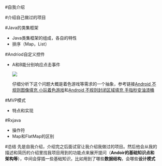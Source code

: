 #自我介绍

#介绍自己做过的项目

#Java的类集框架
- Java类集框架的组成，各自的特性
- 排序（Map，List）

#Andriod自定义控件
- A和B能分别响应点击事件

	![](http://i.imgur.com/dSNGMnm.png)
	
	仔细分析下这个问题大概是着色游戏等需求的一个抽象，参考链接[Android 不规则图像填充 小玩着色游戏](http://blog.csdn.net/lmj623565791/article/details/45788433#comments)和[Android 不规则封闭区域填充 手指秒变油漆桶](http://blog.csdn.net/lmj623565791/article/details/45954255)

#MVP模式
- 特点和实现

#Rxjava
- 操作符
- Map和FlatMap的区别

#总结
先是自我介绍，介绍完之后面试官让我介绍我做过的项目。然后他会从我的描述和简历的介绍里找我项目用到的功能点来展开提问（**Andoir的基础知识点和架构等**），中间会穿插一些基础知识，比如用到了哪些**数据结构**，会哪些**设计模式**

